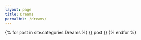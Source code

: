 ```yaml
---
layout: page
title: Dreams
permalink: /dreams/
---
```


<div id="po-po-po-post">
  {% for post in site.categories.Dreams %}
    {{ post }}
  {% endfor %}
</div>
